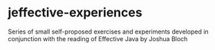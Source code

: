 # jeffective-experiences
Series of small self-proposed exercises and experiments developed in conjunction with the reading of Effective Java by Joshua Bloch
